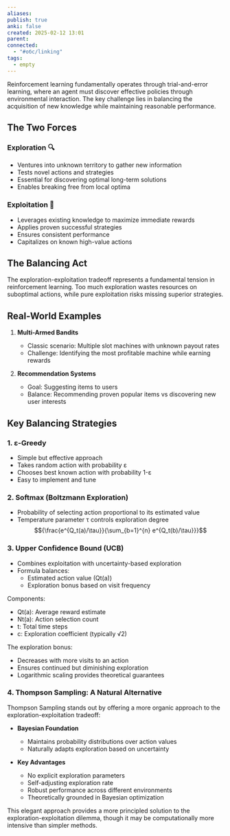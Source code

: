 ```yaml
---
aliases: 
publish: true
anki: false
created: 2025-02-12 13:01
parent: 
connected:
  - "#обс/linking"
tags:
  - empty
---
```

Reinforcement learning fundamentally operates through trial-and-error learning, where an agent must discover effective policies through environmental interaction. The key challenge lies in balancing the acquisition of new knowledge while maintaining reasonable performance.

## The Two Forces

### Exploration 🔍
- Ventures into unknown territory to gather new information
- Tests novel actions and strategies
- Essential for discovering optimal long-term solutions
- Enables breaking free from local optima

### Exploitation 🎯
- Leverages existing knowledge to maximize immediate rewards
- Applies proven successful strategies
- Ensures consistent performance
- Capitalizes on known high-value actions

## The Balancing Act
The exploration-exploitation tradeoff represents a fundamental tension in reinforcement learning. Too much exploration wastes resources on suboptimal actions, while pure exploitation risks missing superior strategies.

## Real-World Examples
1. **Multi-Armed Bandits**
   - Classic scenario: Multiple slot machines with unknown payout rates
   - Challenge: Identifying the most profitable machine while earning rewards

2. **Recommendation Systems**
   - Goal: Suggesting items to users
   - Balance: Recommending proven popular items vs discovering new user interests

## Key Balancing Strategies

### 1. ε-Greedy
- Simple but effective approach
- Takes random action with probability ε
- Chooses best known action with probability 1-ε
- Easy to implement and tune

### 2. Softmax (Boltzmann Exploration)
- Probability of selecting action proportional to its estimated value
- Temperature parameter τ controls exploration degree
$${\frac{e^{Q_t(a)/\tau}}{\sum_{b=1}^{n} e^{Q_t(b)/\tau}}}$$

### 3. Upper Confidence Bound (UCB)
- Combines exploitation with uncertainty-based exploration
- Formula balances:
  - Estimated action value (Qt(a))
  - Exploration bonus based on visit frequency
  
Components:
- Qt(a): Average reward estimate
- Nt(a): Action selection count
- t: Total time steps
- c: Exploration coefficient (typically √2)

The exploration bonus:
- Decreases with more visits to an action
- Ensures continued but diminishing exploration
- Logarithmic scaling provides theoretical guarantees

### 4. Thompson Sampling: A Natural Alternative
Thompson Sampling stands out by offering a more organic approach to the exploration-exploitation tradeoff:

- **Bayesian Foundation**
  - Maintains probability distributions over action values
  - Naturally adapts exploration based on uncertainty

- **Key Advantages**
  - No explicit exploration parameters
  - Self-adjusting exploration rate
  - Robust performance across different environments
  - Theoretically grounded in Bayesian optimization

This elegant approach provides a more principled solution to the exploration-exploitation dilemma, though it may be computationally more intensive than simpler methods.

